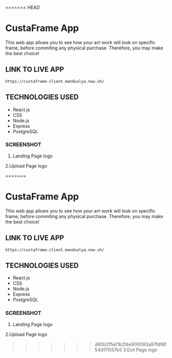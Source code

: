 <<<<<<< HEAD

# CustaFrame App

This web app allows you to see how your art-work will look on specific frame, before commiting any physical purchase. Therefore, you may make the best choice!

## LINK TO LIVE APP

```
https://custaframe-client.manduulya.now.sh/
```

## TECHNOLOGIES USED

- React.js
- CSS
- Node.js
- Express
- PostgreSQL

### SCREENSHOT

1. Landing Page
   logo

2.Upload Page
logo

=======

# CustaFrame App

This web app allows you to see how your art-work will look on specific frame, before commiting any physical purchase. Therefore, you may make the best choice!

## LINK TO LIVE APP

```
https://custaframe-client.manduulya.now.sh/
```

## TECHNOLOGIES USED

- React.js
- CSS
- Node.js
- Express
- PostgreSQL

### SCREENSHOT

1. Landing Page
   logo

2.Upload Page
logo

> > > > > > > d60b2f5af1b2f4e900093a97fdf8f54d111557b5
> > > > > > > 3.Exit Page
> > > > > > > logo
